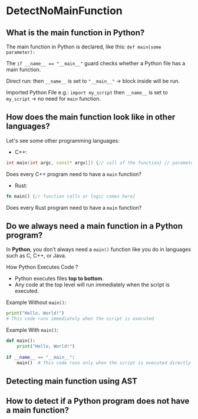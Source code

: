 # DetectNoMainFunction

## What is the main function in Python?

The main function in Python is declared, like this: `def main(some parameter):`

The `if __name__ == "__main__"` guard checks whether a Python file has a main function.

Direct run: then `__name__` is set to `"__main__"` -> block inside will be run.

Imported Python File e.g.: `import my_script` then `__name__` is set to `my_script` ->
no need for `main` function.

## How does the main function look like in other languages?

Let's see some other programming languages:

- C++:

```cpp
int main(int argc, const* argv[]) {// call of the function} // parameters can be missed
```

Does every C++ program need to have a `main` function?

- Rust:

```rust
fn main() {// function calls or logic comes here}
```

Does every Rust program need to have a `main` function?

## Do we always need a main function in a Python program?


In **Python**, you don’t always need a `main()` function like you do in languages such as C, C++, or Java.  

How Python Executes Code ?
- Python executes files **top to bottom**.  
- Any code at the top level will run immediately when the script is executed.  

Example Without `main()`:

```python
print("Hello, World!")
# This code runs immediately when the script is executed
```

Example With `main()`:

```python
def main():
    print("Hello, World!")  
    
if __name__ == "__main__":
    main()  # This code runs only when the script is executed directly
```

## Detecting main function using AST

## How to detect if a Python program does not have a main function?
